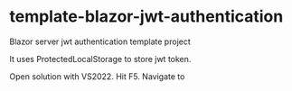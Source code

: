 # template-blazor-jwt-authentication
Blazor server jwt authentication template project

It uses ProtectedLocalStorage to store jwt token.

Open solution with VS2022. Hit F5.
Navigate to 
